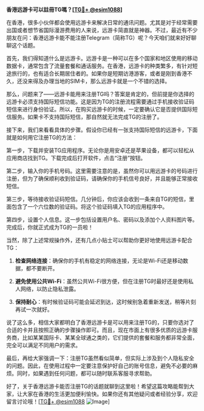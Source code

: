**香港远游卡可以註冊TG嗎？[[TG💪+ @esim1088](https://t.me/s/esim1088)]**

在香港，很多小伙伴都会使用远游卡来解决日常的通讯问题。尤其是对于经常需要出国或者想节省国际漫游费用的人来说，远游卡简直就是神器。不过，最近有不少朋友在问：香港远游卡能不能注册Telegram（简称TG）呢？今天咱们就来好好聊聊这个话题。

首先，我们得知道什么是远游卡。远游卡是一种可以在多个国家和地区使用的移动数据卡，通常包含了流量套餐和通话服务。在香港，远游卡的种类繁多，有针对短途旅行的，也有适合长期居住者的。如果你是短期访港游客，或者是刚到香港不久，还没来得及办理当地的SIM卡，那么远游卡就是一个不错的选择。

那么，问题来了——远游卡能用来注册TG吗？答案是肯定的，但前提是你选择的远游卡必须支持国际短信功能。这是因为TG的注册流程需要通过手机接收验证码短信来进行身份验证。所以，在购买远游卡的时候，一定要确认它是否提供国际短信服务。如果卡不支持国际短信，那自然就无法完成TG的注册了。

接下来，我们来看看具体的步骤。假设你已经有一张支持国际短信的远游卡，下面就是如何用它注册TG的方法：

第一步，下载并安装TG应用程序。无论你是用安卓还是苹果设备，都可以轻松从应用商店找到TG。下载完成后打开软件，点击“注册”按钮。

第二步，输入你的手机号码。这里需要注意的是，虽然你可以用远游卡的号码进行注册，但为了确保顺利收到验证码，请确保你的手机信号良好，并且能够正常接收短信。

第三步，等待接收验证码短信。几分钟后，你应该会收到一条来自TG的短信，里面包含了一个六位数的验证码。将这个验证码填入TG的应用程序中。

第四步，设置个人信息。这一步包括设置用户名、密码以及添加个人资料图片等。完成后，你就正式成为TG的一员啦！

当然，除了上述常规操作外，还有几点小贴士可以帮助你更好地使用远游卡配合TG：

1. **检查网络连接**：确保你的手机有稳定的网络连接，无论是Wi-Fi还是移动数据，都不要断开。
   
2. **避免使用公共Wi-Fi**：虽然公共Wi-Fi很方便，但在注册TG时最好还是使用私人网络，以防止隐私泄露。

3. **保持耐心**：有时候验证码可能会延迟到达，这时候别急着重新发送，稍等片刻再试一次就好。

说了这么多，相信大家都明白了香港远游卡是可以用来注册TG的，只要你选对了合适的卡并且按照正确的步骤操作即可。而且，现在市面上有很多优质的远游卡服务商，比如某某国际卡、某某全球通之类的，它们提供的套餐和服务都非常全面，完全可以满足不同用户的需求。

最后，再给大家强调一下：注册TG虽然看似简单，但实际上涉及到个人隐私安全的问题。因此，在使用过程中一定要注意保护好自己的账号信息，避免不必要的麻烦。同时，如果遇到任何问题，都可以随时联系客服寻求帮助。

好了，关于香港远游卡能否注册TG的话题就聊到这里啦！希望这篇攻略能帮到大家，让大家在香港的生活更加便利愉快。如果你还有其他疑问或者经验分享，欢迎留言讨论哦！[[TG💪+ @esim1088](https://t.me/s/esim1088) ![Image](https://i.postimg.cc/4NQfJmqS/Snipaste-2025-05-13-00-14-12.png)]